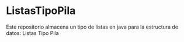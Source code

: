 # ListasTipoPila
Este repositorio almacena un tipo de listas en java para la estructura de datos: Listas Tipo Pila
